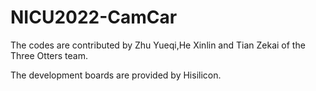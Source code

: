 # NICU2022-CamCar
The codes are contributed by Zhu Yueqi,He Xinlin and Tian Zekai of the Three Otters team.

The development boards are provided by Hisilicon.
